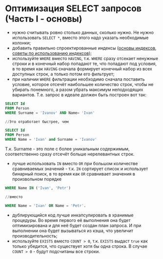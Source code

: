 # Оптимизация SELECT запросов (Часть I - основы)

- нужно считывать ровно столько данных, сколько нужно. Не нужно использовать
 `SELECT *`, вместо этого надо указать необходимые колонки;
- добавить правильно спроектированные индексы ([основы индексов](https://t.me/DotnetBackendStudy/23), [советы по использованию индексов](https://t.me/DotnetBackendStudy/24));
- используйте `WHERE` вместо `HAVING`, т.к. `WHERE` сразу отсекает ненужные строки и в конечный набор попадают те, что попадают под условия, в то время как `HAVING` сначала формирует конечный набор из всех доступных строк, а только потом его фильтрует;
- при наличии `WHERE` фильтрации необходимо сначала поставить условие, которое отсечёт наибольшее количество строк, чтобы не убирать понемного, а разом убрать максимум неподходящих вариантов.
Т.е. запрос в идеале должен быть построен вот так:

```sql
SELECT Id
FROM Person
WHERE Surname = 'Ivanov' AND Name= 'Ivan'

//Это отработает быстрее, чем

SELECT Id
FROM Person
WHERE Name = 'Ivan' and Surname = 'Ivanov'
```

Т.к. Surname - это поле с более уникальным содержимым, соответственно сразу отсечёт больше нерелевантных строк.

- лучше использовать `IN` вместо `OR` при большом количестве сравниваемых значений - т.к. `IN` сортирует список и использует бинарный поиск, в то время как `OR` сравнивает значения в произвольном порядке

```sql
WHERE Name IN ('Ivan', 'Petr')

//вместо

WHERE Name = 'Ivan' OR Name = 'Petr'.
```

- дублирующийся код лучше инкапсулировать в хранимые процедуры. Во время первого её выполнения она будет оптимизирована и для неё будет создан план запроса. И при выполнении она будет вызываться из кэша, что увеличит производительность;
- используйте `EXISTS` вместо `COUNT > 0`, т.к. `EXISTS` выдаст `true` как только убедится, что существует хотя бы одна строка. В случае `COUNT > 0` - будут подсчитаны все строки.